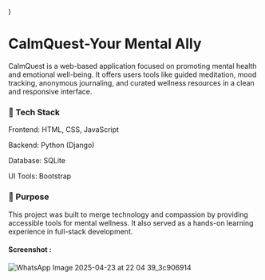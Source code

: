 )<h1>CalmQuest-Your Mental Ally</h1>
<p>CalmQuest is a web-based application focused on promoting mental health and emotional well-being. It offers users tools like guided meditation, mood tracking, anonymous journaling, and curated wellness resources in a clean and responsive interface.</p>

<h3>🔧 Tech Stack</h3>
Frontend: HTML, CSS, JavaScript

Backend: Python (Django)

Database: SQLite

UI Tools: Bootstrap

<h3>📌 Purpose</h3>
This project was built to merge technology and compassion by providing accessible tools for mental wellness. It also served as a hands-on learning experience in full-stack development.

<h4>Screenshot :</h4>

![WhatsApp Image 2025-04-23 at 22 04 39_3c906914](https://github.com/user-attachments/assets/02db7680-ddd0-4619-b74a-e12bc8f3cbfd)
